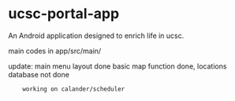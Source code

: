 
# ucsc-portal-app
An Android application designed to enrich life in ucsc.

main codes in app/src/main/

update: main menu layout done
        basic map function done, locations database not done
        
        working on calander/scheduler
